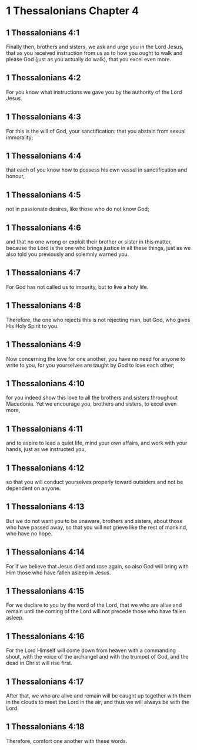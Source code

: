 # 1 Thessalonians Chapter 4

## 1 Thessalonians 4:1

Finally then, brothers and sisters, we ask and urge you in the Lord Jesus, that as you received instruction from us as to how you ought to walk and please God (just as you actually do walk), that you excel even more.

## 1 Thessalonians 4:2

For you know what instructions we gave you by the authority of the Lord Jesus.

## 1 Thessalonians 4:3

For this is the will of God, your sanctification: that you abstain from sexual immorality;

## 1 Thessalonians 4:4

that each of you know how to possess his own vessel in sanctification and honour,

## 1 Thessalonians 4:5

not in passionate desires, like those who do not know God;

## 1 Thessalonians 4:6

and that no one wrong or exploit their brother or sister in this matter, because the Lord is the one who brings justice in all these things, just as we also told you previously and solemnly warned you.

## 1 Thessalonians 4:7

For God has not called us to impurity, but to live a holy life.

## 1 Thessalonians 4:8

Therefore, the one who rejects this is not rejecting man, but God, who gives His Holy Spirit to you.

## 1 Thessalonians 4:9

Now concerning the love for one another, you have no need for anyone to write to you, for you yourselves are taught by God to love each other;

## 1 Thessalonians 4:10

for you indeed show this love to all the brothers and sisters throughout Macedonia. Yet we encourage you, brothers and sisters, to excel even more,

## 1 Thessalonians 4:11

and to aspire to lead a quiet life, mind your own affairs, and work with your hands, just as we instructed you,

## 1 Thessalonians 4:12

so that you will conduct yourselves properly toward outsiders and not be dependent on anyone.

## 1 Thessalonians 4:13

But we do not want you to be unaware, brothers and sisters, about those who have passed away, so that you will not grieve like the rest of mankind, who have no hope.

## 1 Thessalonians 4:14

For if we believe that Jesus died and rose again, so also God will bring with Him those who have fallen asleep in Jesus.

## 1 Thessalonians 4:15

For we declare to you by the word of the Lord, that we who are alive and remain until the coming of the Lord will not precede those who have fallen asleep.

## 1 Thessalonians 4:16

For the Lord Himself will come down from heaven with a commanding shout, with the voice of the archangel and with the trumpet of God, and the dead in Christ will rise first.

## 1 Thessalonians 4:17

After that, we who are alive and remain will be caught up together with them in the clouds to meet the Lord in the air, and thus we will always be with the Lord.

## 1 Thessalonians 4:18

Therefore, comfort one another with these words.

